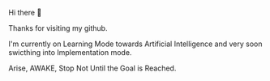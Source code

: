 Hi there 👋

Thanks for visiting my github.

I'm currently on Learning Mode towards Artificial Intelligence and very soon swicthing into Implementation mode.


Arise, AWAKE, Stop Not Until the Goal is Reached.


<!--
**sharathprakash81/sharathprakash81** is a ✨ _special_ ✨ repository because its `README.md` (this file) appears on your GitHub profile.

Here are some ideas to get you started:

- 🔭 I’m currently working on ...
- 🌱 I’m currently learning ...
- 👯 I’m looking to collaborate on ...
- 🤔 I’m looking for help with ...
- 💬 Ask me about ...
- 📫 How to reach me: ...
- 😄 Pronouns: ...
- ⚡ Fun fact: ...
-->
